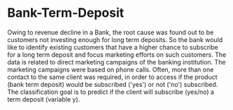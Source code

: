 # Bank-Term-Deposit

Owing to revenue decline in a Bank, the root cause was found out to be customers not investing enough for long term deposits. 
So the bank would like to identify existing customers that have a higher chance to subscribe for a long term deposit and focus marketing efforts on such customers.
The data is related to direct marketing campaigns of the banking institution. The marketing campaigns were based on phone calls. Often, more than one contact to the same client was required, in order to access if the product (bank term deposit) would be subscribed ('yes') or not ('no') subscribed.
The classification goal is to predict if the client will subscribe (yes/no) a term deposit (variable y).
